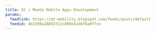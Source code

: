 ```yaml
---
title: Qt / MeeGo Mobile Apps Development
params:
  feedlink: https://qt-mobility.blogspot.com/feeds/posts/default
  feedid: 4b2398a28892312c89bb4136f6a0f7ce
---
```

